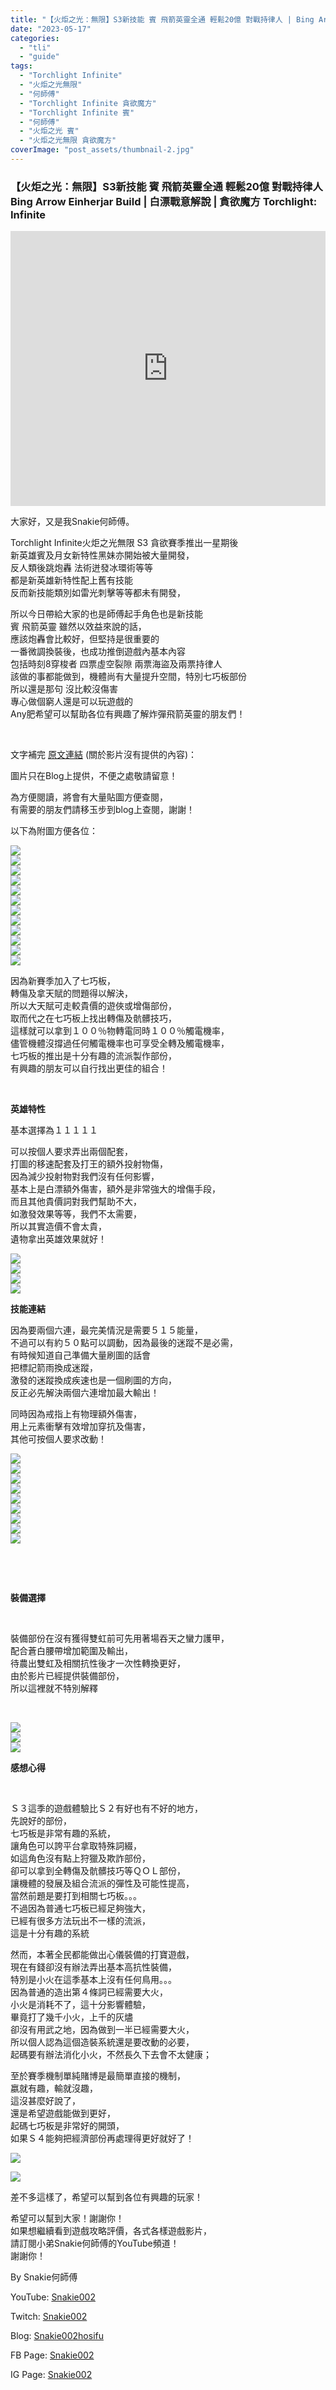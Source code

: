 ```yaml
---
title: "【火炬之光：無限】S3新技能 賓 飛箭英靈全通 輕鬆20億 對戰持律人 | Bing Arrow Einherjar Build | 白漂戰意解說 | 貪欲魔方 Torchlight:Infinite"
date: "2023-05-17"
categories: 
  - "tli"
  - "guide"
tags: 
  - "Torchlight Infinite"
  - "火炬之光無限"
  - "何師傅"
  - "Torchlight Infinite 貪欲魔方"
  - "Torchlight Infinite 賓"
  - "何師傅"
  - "火炬之光 賓"
  - "火炬之光無限 貪欲魔方"
coverImage: "post_assets/thumbnail-2.jpg"
---
```


### 【火炬之光：無限】S3新技能 賓 飛箭英靈全通 輕鬆20億 對戰持律人 Bing Arrow Einherjar Build | 白漂戰意解說 | 貪欲魔方 Torchlight: Infinite

  
<iframe width="100%" height="440"src="https://www.youtube.com/embed/wn-rc_J8asc"
  title="YouTube video player" frameborder="0" allow="accelerometer; autoplay;
  clipboard-write; encrypted-media; gyroscope; picture-in-picture; web-share"
  referrerpolicy="strict-origin-when-cross-origin" allowfullscreen></iframe>

  
大家好，又是我Snakie何師傅。  

  
Torchlight Infinite火炬之光無限 S3 貪欲賽季推出一星期後  
新英雄賓及月女新特性黑妹亦開始被大量開發，  
反人類後跳炮轟 法術迸發冰環術等等  
都是新英雄新特性配上舊有技能  
反而新技能類別如雷光刺擊等等都未有開發，  

  
所以今日帶給大家的也是師傅起手角色也是新技能  
賓 飛箭英靈 雖然以效益來說的話，  
應該炮轟會比較好，但堅持是很重要的  
一番微調換裝後，也成功推倒遊戲內基本內容  
包括時刻8穿梭者 四票虛空裂隙 兩票海盜及兩票持律人  
該做的事都能做到，機體尚有大量提升空間，特別七巧板部份  
所以還是那句 沒比較沒傷害  
專心做個窮人還是可以玩遊戲的  
Any肥希望可以幫助各位有興趣了解炸彈飛箭英靈的朋友們！  

  
   

  
文字補完 [原文連結](https://snakie002hosifu.blog/tli-s3-arrow) (關於影片沒有提供的內容)：  

  
圖片只在Blog上提供，不便之處敬請留意！  

  
為方便閱讀，將會有大量貼圖方便查閱，  
有需要的朋友們請移玉步到blog上查閱，謝謝！  

  
以下為附圖方便各位：  

  
![](post_assets/P1-1024x576.jpg)  
![](post_assets/P2-1024x576.jpg)  
![](post_assets/P3-1024x576.jpg)  
![](post_assets/P4-1024x576.jpg)  
![](post_assets/P5-1024x576.jpg)  
![](post_assets/P6-1024x576.jpg)  
![](post_assets/P12-1024x576.jpg)  
![](post_assets/P11-1024x576.jpg)  
![](post_assets/P10-1024x576.jpg)  
![](post_assets/P9-1024x576.jpg)  
![](post_assets/P8-1024x576.jpg)  
![](post_assets/P7-1024x576.jpg)  

  
因為新賽季加入了七巧板，  
轉傷及拿天賦的問題得以解決，  
所以大天賦可走較貴價的遊俠或增傷部份，  
取而代之在七巧板上找出轉傷及骯髒技巧，  
這樣就可以拿到１００％物轉電同時１００％觸電機率，  
儘管機體沒撐過任何觸電機率也可享受全轉及觸電機率，  
七巧板的推出是十分有趣的流派製作部份，  
有興趣的朋友可以自行找出更佳的組合！  

  
   

  
**英雄特性**  

  
基本選擇為１１１１１  

  
可以按個人要求弄出兩個配套，  
打圖的移速配套及打王的額外投射物傷，  
因為減少投射物對我們沒有任何影響，  
基本上是白漂額外傷害，額外是非常強大的增傷手段，  
而且其他貴價詞對我們幫助不大，  
如激發效果等等，我們不太需要，  
所以其實造價不會太貴，  
遺物拿出英雄效果就好！  

  
![](post_assets/H5-1024x576.jpg)  
![](post_assets/H4-1024x576.jpg)  
![](post_assets/H3-1024x576.jpg)  
![](post_assets/H2-1024x576.jpg)  

  
**技能連結**  

  
因為要兩個六連，最完美情況是需要５１５能量，  
不過可以有約５０點可以調動，因為最後的迷蹤不是必需，  
有時候知道自己準備大量刷圖的話會  
把標記箭雨換成迷蹤，  
激發的迷蹤換成疾速也是一個刷圖的方向，  
反正必先解決兩個六連增加最大輸出！  

  
同時因為戒指上有物理額外傷害，  
用上元素衝擊有效增加穿抗及傷害，  
其他可按個人要求改動！  

  
![](post_assets/S9-1024x576.jpg)  
![](post_assets/S1-1-1024x576.jpg)  
![](post_assets/S4-1-1024x576.jpg)  
![](post_assets/S2-1-1024x576.jpg)  
![](post_assets/S3-1-1024x576.jpg)  
![](post_assets/S5-1-1024x576.jpg)  
![](post_assets/S8-1-1024x576.jpg)  
![](post_assets/S7-1-1024x576.jpg)  
![](post_assets/S6-1-1024x576.jpg)  

  
   

  
   

  
**裝備選擇**  

  
   

  
裝備部份在沒有獲得雙虹前可先用著場吞天之蠻力護甲，  
配合蒼白腰帶增加範圍及輸出，  
待農出雙虹及相關抗性後才一次性轉換更好，  
由於影片已經提供裝備部份，  
所以這裡就不特別解釋  

  
   

  
![](post_assets/G1-1024x576.jpg)  
![](post_assets/G3-1024x576.jpg)  
![](post_assets/G2-1024x576.jpg)  

  
**感想心得**  

  
   

  
Ｓ３這季的遊戲體驗比Ｓ２有好也有不好的地方，  
先說好的部份，  
七巧板是非常有趣的系統，  
讓角色可以誇平台拿取特殊詞綴，  
如這角色沒有點上狩獵及欺詐部份，  
卻可以拿到全轉傷及骯髒技巧等ＱＯＬ部份，  
讓機體的發展及組合流派的彈性及可能性提高，  
當然前題是要打到相關七巧板。。。  
不過因為普通七巧板已經足夠強大，  
已經有很多方法玩出不一樣的流派，  
這是十分有趣的系統  

  
然而，本著全民都能做出心儀裝備的打寶遊戲，  
現在有錢卻沒有辦法弄出基本高抗性裝備，  
特別是小火在這季基本上沒有任何鳥用。。。  
因為普通的造出第４條詞已經需要大火，  
小火是消耗不了，這十分影響體驗，  
畢竟打了幾千小火，上千的灰燼  
卻沒有用武之地，因為做到一半已經需要大火，  
所以個人認為這個造裝系統還是要改動的必要，  
起碼要有辦法消化小火，不然長久下去會不太健康；  

  
至於賽季機制單純賭博是最簡單直接的機制，  
嬴就有趣，輸就沒趣，  
這沒甚麼好說了，  
還是希望遊戲能做到更好，  
起碼七巧板是非常好的開頭，  
如果Ｓ４能夠把經濟部份再處理得更好就好了！  

  
![](post_assets/1-1-1024x576.jpg)  

  
![](post_assets/2-1-1024x576.jpg)  

  
差不多這樣了，希望可以幫到各位有興趣的玩家！  

  
希望可以幫到大家！謝謝你！  
如果想繼續看到遊戲攻略評價，各式各樣遊戲影片，  
請訂閱小弟Snakie何師傅的YouTube頻道！  
謝謝你！  

  
By Snakie何師傅  

  
YouTube: [Snakie002](https://www.youtube.com/channel/UCDOMLG_RBSoqVHK3sIYJeLA)  

  
Twitch: [Snakie002](https://www.twitch.tv/snakie002/)  

  
Blog: [Snakie002hosifu](https://snakie002hosifu.blog/)  

  
FB Page: [Snakie002](https://www.facebook.com/Snakie002/)  

  
IG Page: [Snakie002](https://www.instagram.com/snakie002/)
